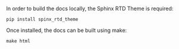 In order to build the docs locally, the Sphinx RTD Theme is required:
```commandline
pip install spinx_rtd_theme
```
Once installed, the docs can be built using make:
```commandline
make html
```

